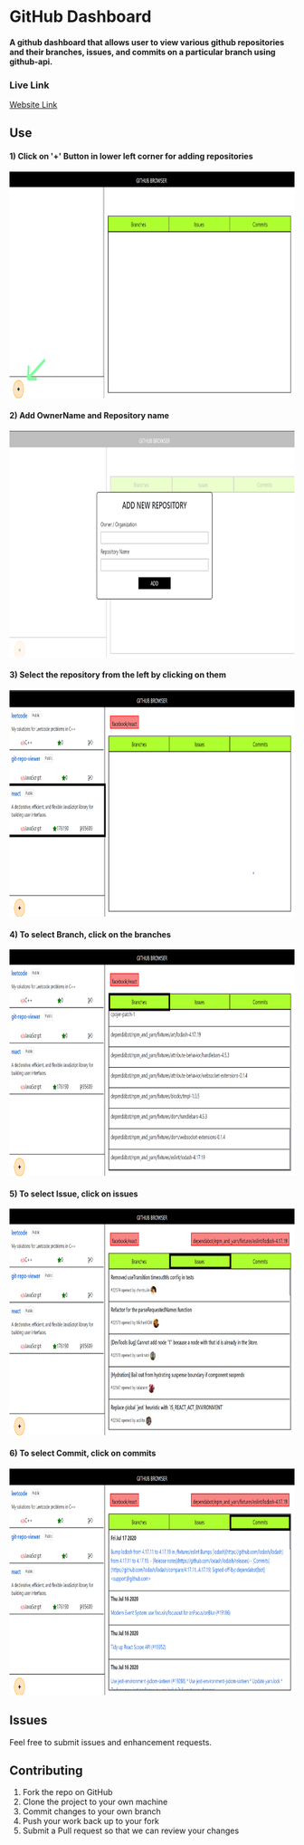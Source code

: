 # GitHub Dashboard
#### A github dashboard that allows user to view various github repositories and their branches, issues, and commits on a particular branch using github-api.
### Live Link
[Website Link](https://kartik-github-dashboard.netlify.app)

## Use

#### 1) Click on '+' Button in lower left corner for adding repositories
<p align="center"><img src="https://github.com/SihotiyaKartik/git-repo-viewer/blob/master/image/Screenshot%20(155)_LI.jpg" height="400" width="800"></img></p> 

#### 2) Add OwnerName and Repository name
<p align="center"><img src="https://github.com/SihotiyaKartik/git-repo-viewer/blob/master/image/Screenshot%20(161).png" height="400" width="800"></img></p>

#### 3) Select the repository from the left by clicking on them
<p align="center"><img src="https://github.com/SihotiyaKartik/git-repo-viewer/blob/master/image/Screenshot%20(157).png" height="400" width="800"></img></p>

#### 4) To select Branch, click on the branches
<p align="center"><img src="https://github.com/SihotiyaKartik/git-repo-viewer/blob/master/image/Screenshot%20(158).png" height="400" width="800"></img></p>

#### 5) To select Issue, click on issues
<p align="center"><img src="https://github.com/SihotiyaKartik/git-repo-viewer/blob/master/image/Screenshot%20(159).png" height="400" width="800"></img></p>

#### 6) To select Commit, click on commits
<p align="center"><img src="https://github.com/SihotiyaKartik/git-repo-viewer/blob/master/image/Screenshot%20(160).png" height="400" width="800"></img></p>


## Issues  
<p> Feel free to submit issues and enhancement requests. </p>

## Contributing
1) Fork the repo on GitHub
2) Clone the project to your own machine
3) Commit changes to your own branch
4) Push your work back up to your fork
5) Submit a Pull request so that we can review your changes
